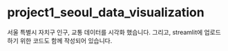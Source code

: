 # project1_seoul_data_visualization
서울 특별시 자치구 인구, 교통 데이터를 시각화 했습니다. 그리고, streamlit에 업로드하기 위한 코드도 함께 작성되어 있습니다. 
